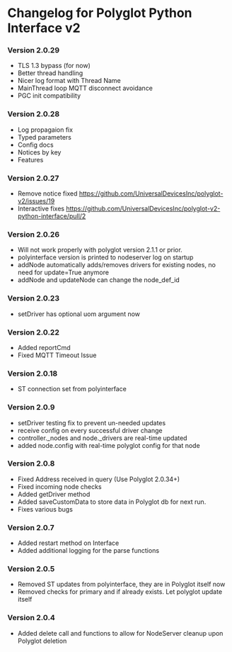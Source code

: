 # __Changelog for Polyglot Python Interface v2__

### Version 2.0.29
* TLS 1.3 bypass (for now)
* Better thread handling
* Nicer log format with Thread Name
* MainThread loop MQTT disconnect avoidance
* PGC init compatibility

### Version 2.0.28
* Log propagaion fix
* Typed parameters
* Config docs
* Notices by key
* Features

### Version 2.0.27
* Remove notice fixed https://github.com/UniversalDevicesInc/polyglot-v2/issues/19
* Interactive fixes https://github.com/UniversalDevicesInc/polyglot-v2-python-interface/pull/2

### Version 2.0.26
* Will not work properly with polyglot version 2.1.1 or prior.
* polyinterface version is printed to nodeserver log on startup
* addNode automatically adds/removes drivers for existing nodes, no need for update=True anymore
* addNode and updateNode can change the node_def_id

### Version 2.0.23
* setDriver has optional uom argument now

### Version 2.0.22
* Added reportCmd
* Fixed MQTT Timeout Issue

### Version 2.0.18
* ST connection set from polyinterface

### Version 2.0.9
* setDriver testing fix to prevent un-needed updates
* receive config on every successful driver change
* controller.\_nodes and node.\_drivers are real-time updated
* added node.config with real-time polyglot config for that node

### Version 2.0.8
* Fixed Address received in query (Use Polyglot 2.0.34+)
* Fixed incoming node checks
* Added getDriver method
* Added saveCustomData to store data in Polyglot db for next run.
* Fixes various bugs

### Version 2.0.7
* Added restart method on Interface
* Added additional logging for the parse functions

### Version 2.0.5
* Removed ST updates from polyinterface, they are in Polyglot itself now
* Removed checks for primary and if already exists. Let polyglot update itself

### Version 2.0.4
* Added delete call and functions to allow for NodeServer cleanup upon Polyglot deletion
